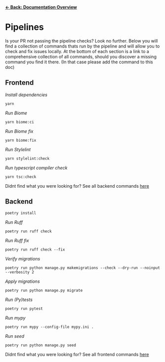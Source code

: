 [**&larr; Back: Documentation Overview**](../../README.md#documentation-overview)

# Pipelines

Is your PR not passing the pipeline checks? Look no further.
Below you will find a collection of commands thats run by the pipeline and will allow you to check and fix issues locally.
At the bottom of each section is a link to a comprehensive collection of all commands, should you discover a missing command you find it there. (In that case please add the command to this doc)

## Frontend

_Install dependencies_

```
yarn
```

_Run Biome_

```
yarn biome:ci
```

_Run Biome fix_

```
yarn biome:fix
```

_Run Stylelint_

```
yarn stylelint:check
```

_Run typescript compiler check_

```
yarn tsc:check
```

Didnt find what you were looking for? See all backend commands [here](../../frontend/package.json)

## Backend

```
poetry install
```

_Run Ruff_

```
poetry run ruff check
```

_Run Ruff fix_

```
poetry run ruff check --fix
```

_Verify migrations_

```
poetry run python manage.py makemigrations --check --dry-run --noinput --verbosity 2
```

_Apply migrations_

```
poetry run python manage.py migrate
```

_Run (Py)tests_

```
poetry run pytest
```

_Run mypy_

```
poetry run mypy --config-file mypy.ini .
```

_Run seed_

```
poetry run python manage.py seed
```

Didnt find what you were looking for? See all frontend commands [here](../../backend/aliases.sh)
